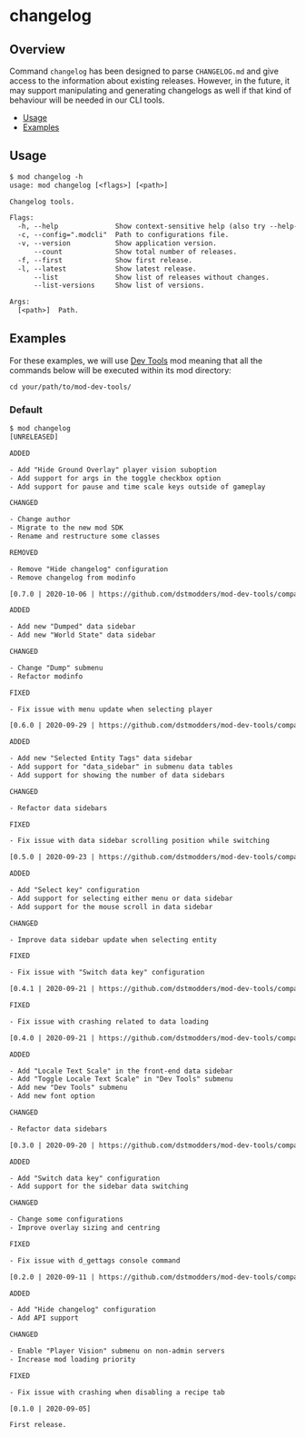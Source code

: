 # changelog

## Overview

Command `changelog` has been designed to parse `CHANGELOG.md` and give access to
the information about existing releases. However, in the future, it may support
manipulating and generating changelogs as well if that kind of behaviour will be
needed in our CLI tools.

- [Usage](#usage)
- [Examples](#examples)

## Usage

```txt
$ mod changelog -h
usage: mod changelog [<flags>] [<path>]

Changelog tools.

Flags:
  -h, --help              Show context-sensitive help (also try --help-long and --help-man).
  -c, --config=".modcli"  Path to configurations file.
  -v, --version           Show application version.
      --count             Show total number of releases.
  -f, --first             Show first release.
  -l, --latest            Show latest release.
      --list              Show list of releases without changes.
      --list-versions     Show list of versions.

Args:
  [<path>]  Path.
```

## Examples

For these examples, we will use [Dev Tools][] mod meaning that all the commands
below will be executed within its mod directory:

```shell
cd your/path/to/mod-dev-tools/
```

### Default

```txt
$ mod changelog
[UNRELEASED]

ADDED

- Add "Hide Ground Overlay" player vision suboption
- Add support for args in the toggle checkbox option
- Add support for pause and time scale keys outside of gameplay

CHANGED

- Change author
- Migrate to the new mod SDK
- Rename and restructure some classes

REMOVED

- Remove "Hide changelog" configuration
- Remove changelog from modinfo

[0.7.0 | 2020-10-06 | https://github.com/dstmodders/mod-dev-tools/compare/v0.6.0...v0.7.0]

ADDED

- Add new "Dumped" data sidebar
- Add new "World State" data sidebar

CHANGED

- Change "Dump" submenu
- Refactor modinfo

FIXED

- Fix issue with menu update when selecting player

[0.6.0 | 2020-09-29 | https://github.com/dstmodders/mod-dev-tools/compare/v0.5.0...v0.6.0]

ADDED

- Add new "Selected Entity Tags" data sidebar
- Add support for "data_sidebar" in submenu data tables
- Add support for showing the number of data sidebars

CHANGED

- Refactor data sidebars

FIXED

- Fix issue with data sidebar scrolling position while switching

[0.5.0 | 2020-09-23 | https://github.com/dstmodders/mod-dev-tools/compare/v0.4.1...v0.5.0]

ADDED

- Add "Select key" configuration
- Add support for selecting either menu or data sidebar
- Add support for the mouse scroll in data sidebar

CHANGED

- Improve data sidebar update when selecting entity

FIXED

- Fix issue with "Switch data key" configuration

[0.4.1 | 2020-09-21 | https://github.com/dstmodders/mod-dev-tools/compare/v0.4.0...v0.4.1]

FIXED

- Fix issue with crashing related to data loading

[0.4.0 | 2020-09-21 | https://github.com/dstmodders/mod-dev-tools/compare/v0.3.0...v0.4.0]

ADDED

- Add "Locale Text Scale" in the front-end data sidebar
- Add "Toggle Locale Text Scale" in "Dev Tools" submenu
- Add new "Dev Tools" submenu
- Add new font option

CHANGED

- Refactor data sidebars

[0.3.0 | 2020-09-20 | https://github.com/dstmodders/mod-dev-tools/compare/v0.2.0...v0.3.0]

ADDED

- Add "Switch data key" configuration
- Add support for the sidebar data switching

CHANGED

- Change some configurations
- Improve overlay sizing and centring

FIXED

- Fix issue with d_gettags console command

[0.2.0 | 2020-09-11 | https://github.com/dstmodders/mod-dev-tools/compare/v0.1.0...v0.2.0]

ADDED

- Add "Hide changelog" configuration
- Add API support

CHANGED

- Enable "Player Vision" submenu on non-admin servers
- Increase mod loading priority

FIXED

- Fix issue with crashing when disabling a recipe tab

[0.1.0 | 2020-09-05]

First release.
```

[dev tools]: https://github.com/dstmodders/mod-dev-tools
